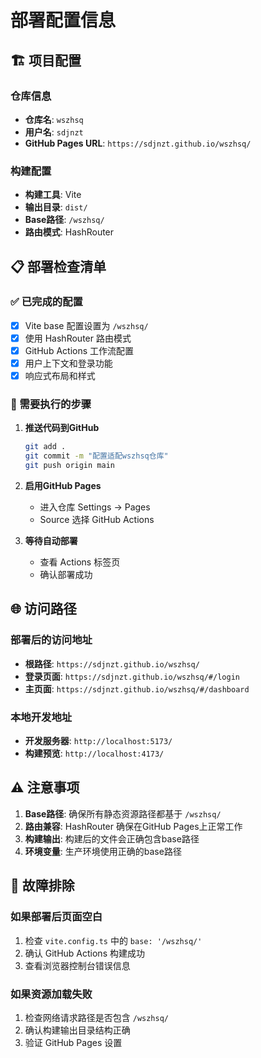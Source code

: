 # 部署配置信息

## 🏗️ 项目配置

### 仓库信息
- **仓库名**: `wszhsq`
- **用户名**: `sdjnzt`
- **GitHub Pages URL**: `https://sdjnzt.github.io/wszhsq/`

### 构建配置
- **构建工具**: Vite
- **输出目录**: `dist/`
- **Base路径**: `/wszhsq/`
- **路由模式**: HashRouter

## 📋 部署检查清单

### ✅ 已完成的配置
- [x] Vite base 配置设置为 `/wszhsq/`
- [x] 使用 HashRouter 路由模式
- [x] GitHub Actions 工作流配置
- [x] 用户上下文和登录功能
- [x] 响应式布局和样式

### 🔄 需要执行的步骤
1. **推送代码到GitHub**
   ```bash
   git add .
   git commit -m "配置适配wszhsq仓库"
   git push origin main
   ```

2. **启用GitHub Pages**
   - 进入仓库 Settings → Pages
   - Source 选择 GitHub Actions

3. **等待自动部署**
   - 查看 Actions 标签页
   - 确认部署成功

## 🌐 访问路径

### 部署后的访问地址
- **根路径**: `https://sdjnzt.github.io/wszhsq/`
- **登录页面**: `https://sdjnzt.github.io/wszhsq/#/login`
- **主页面**: `https://sdjnzt.github.io/wszhsq/#/dashboard`

### 本地开发地址
- **开发服务器**: `http://localhost:5173/`
- **构建预览**: `http://localhost:4173/`

## ⚠️ 注意事项

1. **Base路径**: 确保所有静态资源路径都基于 `/wszhsq/`
2. **路由兼容**: HashRouter 确保在GitHub Pages上正常工作
3. **构建输出**: 构建后的文件会正确包含base路径
4. **环境变量**: 生产环境使用正确的base路径

## 🐛 故障排除

### 如果部署后页面空白
1. 检查 `vite.config.ts` 中的 `base: '/wszhsq/'`
2. 确认 GitHub Actions 构建成功
3. 查看浏览器控制台错误信息

### 如果资源加载失败
1. 检查网络请求路径是否包含 `/wszhsq/`
2. 确认构建输出目录结构正确
3. 验证 GitHub Pages 设置
